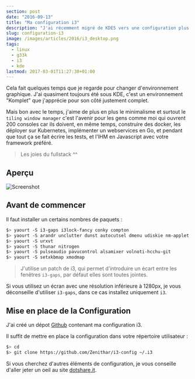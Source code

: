 ```yaml
---
section: post
date: "2016-09-13"
title: "Ma configuration i3"
description: "J'ai récemment migré de KDE5 vers une configuration plus simple de mon environnement de travail."
slug: configuration-i3
image: /images/articles/2016/i3_desktop.png
tags:
  - linux
  - g33k
  - i3
  - kde
lastmod: 2017-03-01T11:27:30+01:00
---
```


Cela fait quelques temps que je regarde pour changer d'environnement graphique.
J'ai quasiment toujours été sous KDE, c'est un environnement "Komplet" que
j'apprécie pour son côté justement complet.

Mais bon avec le temps, j'aime de plus en plus le minimalisme et surtout le
`tiling window manager` c'est l'avenir pour les gens comme moi qui ouvrent 200
consoles car ils doivent, en même temps, construire des
docker, les déployer sur Kubernetes, implémenter un webservices en Go, et
pendant que tout ça se fait écrire les tests, et l'IHM en Javascript avec votre
framework préféré.

  > Les joies du fullstack ^^

## Aperçu

![Screenshot](/images/articles/2016/i3_desktop.png)

## Avant de commencer

Il faut installer un certains nombres de paquets :
```sh
$> yaourt -S i3-gaps i3lock-fancy conky compton
$> yaourt -S arandr unclutter dunst autocutsel dmenu udiskie nm-applet
$> yaourt -S urxvt
$> yaourt -S thunar nitrogen
$> yaourt -S pulseaudio pavucontrol alsamixer volnoti-hcchu-git
$> yaourt -S setxkbmap xmodmap
```

  > J'utilise un patch de i3, qui permet d'introduire un écart entre les
  > fenêtres `i3-gaps`, par défaut elles sont toutes jointes.

Si vous utilisez un écran avec une résolution inférieure à 1280px, je vous
déconseille d'utiliser `i3-gaps`, dans ce cas installez uniquement `i3`.

## Mise en place de la Configuration

J'ai créé un dépot [Github](https://github.com/Zenithar/i3-config) contenant ma configuration i3.

Il suffit de mettre en place la configuration dans votre répertoire utilisateur :
```sh
$> cd
$> git clone https://github.com/Zenithar/i3-config ~/.i3
```

Si vous cherchez d'autres éléments de configuration, je vous conseille d'aller
jeter un oeil au site [dotshare.it](http://dotshare.it).
